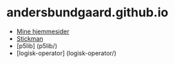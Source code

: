 # andersbundgaard.github.io

- [Mine hjemmesider](website/)
- [Stickman](stickman/)
- [p5lib] (p5lib/)
- [logisk-operator] (logisk-operator/)